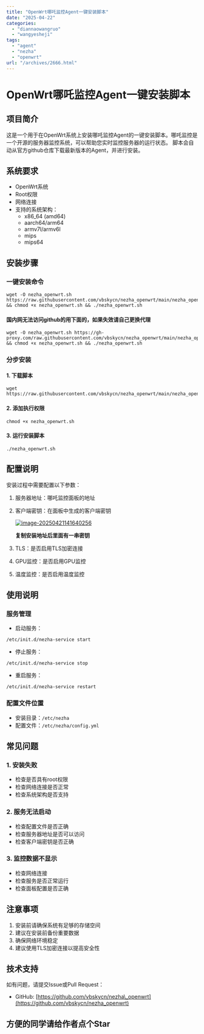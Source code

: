 ```yaml
---
title: "OpenWrt哪吒监控Agent一键安装脚本"
date: "2025-04-22"
categories: 
  - "diannaowangruo"
  - "wangyesheji"
tags: 
  - "agent"
  - "nezha"
  - "openwrt"
url: "/archives/2666.html"
---
```


# OpenWrt哪吒监控Agent一键安装脚本

## 项目简介

这是一个用于在OpenWrt系统上安装哪吒监控Agent的一键安装脚本。哪吒监控是一个开源的服务器监控系统，可以帮助您实时监控服务器的运行状态。 脚本会自动从官方github仓库下载最新版本的Agent，并进行安装。

## 系统要求

- OpenWrt系统
- Root权限
- 网络连接
- 支持的系统架构：
    - x86\_64 (amd64)
    - aarch64/arm64
    - armv7l/armv6l
    - mips
    - mips64

## 安装步骤

### 一键安装命令

```
wget -O nezha_openwrt.sh https://raw.githubusercontent.com/vbskycn/nezha_openwrt/main/nezha_openwrt.sh && chmod +x nezha_openwrt.sh && ./nezha_openwrt.sh
```

#### 国内网无法访问github的用下面的，如果失效请自己更换代理

```
wget -O nezha_openwrt.sh https://gh-proxy.com/raw.githubusercontent.com/vbskycn/nezha_openwrt/main/nezha_openwrt.sh && chmod +x nezha_openwrt.sh && ./nezha_openwrt.sh
```

### 分步安装

#### 1\. 下载脚本

```
wget https://raw.githubusercontent.com/vbskycn/nezha_openwrt/main/nezha_openwrt.sh
```

#### 2\. 添加执行权限

```
chmod +x nezha_openwrt.sh
```

#### 3\. 运行安装脚本

```
./nezha_openwrt.sh
```

## 配置说明

安装过程中需要配置以下参数：

1. 服务器地址：哪吒监控面板的地址
    
2. 客户端密钥：在面板中生成的客户端密钥
    
    [![image-20250421141640256](https://img-cloud.zhoujie218.top/2025/04/22/68077ea23e136.png)](https://github.com/vbskycn/nezha_openwrt/blob/main/assets/image-20250421141640256.png)
    
    **复制安装地址后里面有一串密钥**
    
3. TLS：是否启用TLS加密连接
    
4. GPU监控：是否启用GPU监控
    
5. 温度监控：是否启用温度监控
    

## 使用说明

### 服务管理

- 启动服务：

```
/etc/init.d/nezha-service start
```

- 停止服务：

```
/etc/init.d/nezha-service stop
```

- 重启服务：

```
/etc/init.d/nezha-service restart
```

### 配置文件位置

- 安装目录：`/etc/nezha`
- 配置文件：`/etc/nezha/config.yml`

## 常见问题

### 1\. 安装失败

- 检查是否具有root权限
- 检查网络连接是否正常
- 检查系统架构是否支持

### 2\. 服务无法启动

- 检查配置文件是否正确
- 检查服务器地址是否可以访问
- 检查客户端密钥是否正确

### 3\. 监控数据不显示

- 检查网络连接
- 检查服务是否正常运行
- 检查面板配置是否正确

## 注意事项

1. 安装前请确保系统有足够的存储空间
2. 建议在安装前备份重要数据
3. 确保网络环境稳定
4. 建议使用TLS加密连接以提高安全性

## 技术支持

如有问题，请提交Issue或Pull Request：

- GitHub: [https://github.com/vbskycn/nezha\_openwrt](https://github.com/vbskycn/nezha_openwrt)

## 方便的同学请给作者点个Star
